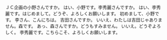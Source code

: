 ＪＣ企画の小野さんですか。
はい、小野です。李秀麗さんですか。
はい、李秀麗です。はじめまして。どうぞ、よろしくお願いします。
初めまして、小野です。
李さん、こんにちは。
吉田さんですか。
いいえ、わたしは吉田じゃありません。森です。
あっ、森さんですか。どうもすみません。
いいえ。どうぞよろしく。
李秀麗です。こちらこそ、よろしくお願いします。
